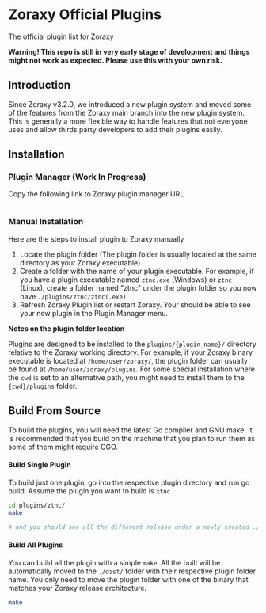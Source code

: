 # Zoraxy Official Plugins
The official plugin list for Zoraxy

**Warning! This repo is still in very early stage of development and things might not work as expected. Please use this with your own risk.**



## Introduction

Since Zoraxy v3.2.0, we introduced a new plugin system and moved some of the features from the Zoraxy main branch into the new plugin system. This is generally a more flexible way to handle features that not everyone uses and allow thirds party developers to add their plugins easily. 



## Installation

### Plugin Manager (Work In Progress)

Copy the following link to Zoraxy plugin manager URL

```

```



### Manual Installation

Here are the steps to install plugin to Zoraxy manually

1. Locate the plugin folder (The plugin folder is usually located at the same directory as your Zoraxy executable)
2. Create a folder with the name of your plugin executable. For example, if you have a plugin executable named `ztnc.exe` (Windows) or `ztnc` (Linux), create a folder named "ztnc" under the plugin folder so you now have `./plugins/ztnc/ztnc(.exe)`
3. Refresh Zoraxy Plugin list or restart Zoraxy. Your should be able to see your new plugin in the Plugin Manager menu. 



**Notes on the plugin folder location**

Plugins are designed to be installed to the `plugins/{plugin_name}/` directory relative to the Zoraxy working directory. For example, if your Zoraxy binary executable is located at `/home/user/zoraxy/`, the plugin folder can usually be found at `/home/user/zoraxy/plugins`. For some special installation where the `cwd` is set to an alternative path, you might need to install them to the `{cwd}/plugins` folder.

## Build From Source

To build the plugins, you will need the latest Go compiler and GNU make. It is recommended that you build on the machine that you plan to run them as some of them might require CGO. 

#### Build Single Plugin

To build just one plugin, go into the respective plugin directory and run go build. Assume the plugin you want to build is `ztnc`

```bash
cd plugins/ztnc/
make

# and you should see all the different release under a newly created ./build folder
```

#### Build All Plugins

You can build all the plugin with a simple `make`. All the built will be automatically moved to the `./dist/` folder with their respective plugin folder name. You only need to move the plugin folder with one of the binary that matches your Zoraxy release architecture. 

```bash
make
```


